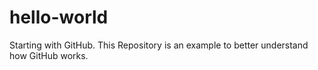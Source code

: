 # hello-world
Starting with GitHub. This Repository is an example to better understand how GitHub works.
